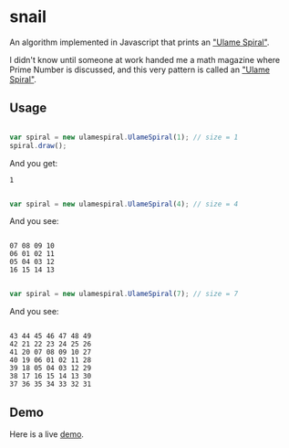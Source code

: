 snail
=====

An algorithm implemented in Javascript that prints an ["Ulame Spiral"](http://en.wikipedia.org/wiki/Ulam_spiral "Ulame Spiral").

I didn't know until someone at work handed me a math magazine where Prime Number is discussed, and this very pattern is called an ["Ulame Spiral"](http://en.wikipedia.org/wiki/Ulam_spiral "Ulame Spiral").

Usage
---

```javascript

var spiral = new ulamespiral.UlameSpiral(1); // size = 1
spiral.draw();

```

And you get:

```
1
```

```javascript

var spiral = new ulamespiral.UlameSpiral(4); // size = 4

```

And you see:

```

07 08 09 10
06 01 02 11
05 04 03 12
16 15 14 13
```

```javascript

var spiral = new ulamespiral.UlameSpiral(7); // size = 7
```

And you see:

```

43 44 45 46 47 48 49 
42 21 22 23 24 25 26 
41 20 07 08 09 10 27 
40 19 06 01 02 11 28 
39 18 05 04 03 12 29 
38 17 16 15 14 13 30 
37 36 35 34 33 32 31
```

Demo
---

Here is a live [demo](http://chaobin.github.io/2013/05/30/printing-spiral-numbers-with-js/ "ulamespiral").
